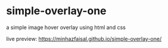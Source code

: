 # simple-overlay-one
a simple image hover overlay using html and css

live preview:
https://minhazfaisal.github.io/simple-overlay-one/
